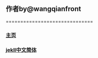 ##  作者by@wangqianfront
==============================
### [主页](http://wangqianfront.github.com)

### [jekll中文简体](http://jekyllcn.com/)
